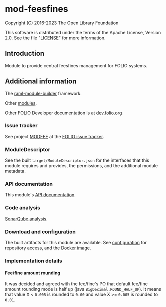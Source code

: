 # mod-feesfines

Copyright (C) 2016-2023 The Open Library Foundation

This software is distributed under the terms of the Apache License,
Version 2.0. See the file "[LICENSE](LICENSE)" for more information.

## Introduction

Module to provide central feesfines management for FOLIO systems.

## Additional information

The [raml-module-builder](https://github.com/folio-org/raml-module-builder) framework.

Other [modules](https://dev.folio.org/source-code/#server-side).

Other FOLIO Developer documentation is at [dev.folio.org](https://dev.folio.org/)

### Issue tracker

See project [MODFEE](https://issues.folio.org/browse/MODFEE)
at the [FOLIO issue tracker](https://dev.folio.org/guidelines/issue-tracker/).

### ModuleDescriptor

See the built `target/ModuleDescriptor.json` for the interfaces that this module
requires and provides, the permissions, and the additional module metadata.

### API documentation

This module's [API documentation](https://dev.folio.org/reference/api/#mod-feesfines).

### Code analysis

[SonarQube analysis](https://sonarcloud.io/dashboard?id=org.folio%3Amod-feesfines).

### Download and configuration

The built artifacts for this module are available.
See [configuration](https://dev.folio.org/download/artifacts) for repository access,
and the [Docker image](https://hub.docker.com/r/folioorg/mod-feesfines/).

### Implementation details 

#### Fee/fine amount rounding

It was decided and agreed with the fee/fine's PO that default fee/fine amount rounding mode is half up 
(java `BigDecimal.ROUND_HALF_UP`). It means that value X < `0.005` is rounded to `0.00` and value X  >= `0.005` 
is rounded to `0.01`.

